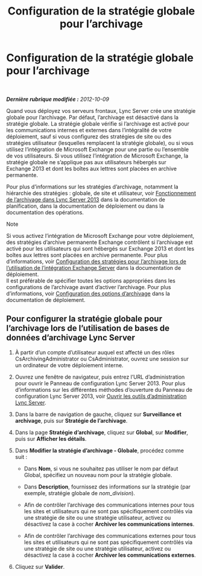 ﻿---
title: Configuration de la stratégie globale pour l’archivage
TOCTitle: Configuration de la stratégie globale pour l’archivage
ms:assetid: 58341d6b-c3ff-4dd9-b1c7-0048f33861ca
ms:mtpsurl: https://technet.microsoft.com/fr-fr/library/JJ204906(v=OCS.15)
ms:contentKeyID: 49297304
ms.date: 05/20/2016
mtps_version: v=OCS.15
ms.translationtype: HT
---

# Configuration de la stratégie globale pour l’archivage

 

_**Dernière rubrique modifiée :** 2012-10-09_

Quand vous déployez vos serveurs frontaux, Lync Server crée une stratégie globale pour l’archivage. Par défaut, l’archivage est désactivé dans la stratégie globale. La stratégie globale vérifie si l’archivage est activé pour les communications internes et externes dans l’intégralité de votre déploiement, sauf si vous configurez des stratégies de site ou des stratégies utilisateur (lesquelles remplacent la stratégie globale), ou si vous utilisez l’intégration de Microsoft Exchange pour une partie ou l’ensemble de vos utilisateurs. Si vous utilisez l’intégration de Microsoft Exchange, la stratégie globale ne s’applique pas aux utilisateurs hébergés sur Exchange 2013 et dont les boîtes aux lettres sont placées en archive permanente.

Pour plus d’informations sur les stratégies d’archivage, notamment la hiérarchie des stratégies : globale, de site et utilisateur, voir [Fonctionnement de l’archivage dans Lync Server 2013](lync-server-2013-how-archiving-works.md) dans la documentation de planification, dans la documentation de déploiement ou dans la documentation des opérations.

> [!note]  
> Si vous activez l’intégration de Microsoft Exchange pour votre déploiement, des stratégies d’archive permanente Exchange contrôlent si l’archivage est activé pour les utilisateurs qui sont hébergés sur Exchange 2013 et dont les boîtes aux lettres sont placées en archive permanente. Pour plus d’informations, voir <a href="lync-server-2013-setting-up-policies-for-archiving-when-using-exchange-server-integration.md">Configuration des stratégies pour l’archivage lors de l’utilisation de l’intégration Exchange Server</a> dans la documentation de déploiement.<br />
Il est préférable de spécifier toutes les options appropriées dans les configurations de l’archivage avant d’activer l’archivage. Pour plus d’informations, voir <a href="lync-server-2013-configuring-archiving-options.md">Configuration des options d’archivage</a> dans la documentation de déploiement.

## Pour configurer la stratégie globale pour l’archivage lors de l’utilisation de bases de données d’archivage Lync Server

1.  À partir d’un compte d’utilisateur auquel est affecté un des rôles CsArchivingAdministrator ou CsAdministrator, ouvrez une session sur un ordinateur de votre déploiement interne.

2.  Ouvrez une fenêtre de navigateur, puis entrez l’URL d’administration pour ouvrir le Panneau de configuration Lync Server 2013. Pour plus d’informations sur les différentes méthodes d’ouverture du Panneau de configuration Lync Server 2013, voir [Ouvrir les outils d’administration Lync Server](lync-server-2013-open-lync-server-administrative-tools.md).

3.  Dans la barre de navigation de gauche, cliquez sur **Surveillance et archivage**, puis sur **Stratégie de l’archivage**.

4.  Dans la page **Stratégie d’archivage**, cliquez sur **Global**, sur **Modifier**, puis sur **Afficher les détails**.

5.  Dans **Modifier la stratégie d’archivage - Globale**, procédez comme suit :
    
      - Dans **Nom**, si vous ne souhaitez pas utiliser le nom par défaut Global, spécifiez un nouveau nom pour la stratégie globale.
    
      - Dans **Description**, fournissez des informations sur la stratégie (par exemple, stratégie globale de *nom\_division*).
    
      - Afin de contrôler l’archivage des communications internes pour tous les sites et utilisateurs qui ne sont pas spécifiquement contrôlés via une stratégie de site ou une stratégie utilisateur, activez ou désactivez la case à cocher **Archiver les communications internes**.
    
      - Afin de contrôler l’archivage des communications externes pour tous les sites et utilisateurs qui ne sont pas spécifiquement contrôlés via une stratégie de site ou une stratégie utilisateur, activez ou désactivez la case à cocher **Archiver les communications externes**.

6.  Cliquez sur **Valider**.

